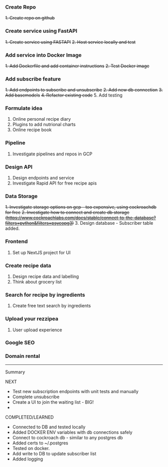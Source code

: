 ### Create Repo
~~1. Create repo on github~~

### Create service using FastAPI
~~1. Create service using FASTAPI~~
~~2. Host service locally and test~~

### Add service into Docker Image
~~1. Add Dockerfile and add container instructions~~
~~2. Test Docker image~~ 

### Add subscribe feature 
~~1. Add endpoints to subscribe and unsubscribe~~
~~2. Add new db connection~~
~~3. Add basemodels~~
~~4. Refactor existing code~~
5. Add testing

### Formulate idea
1. Online personal recipe diary
2. Plugins to add nutrional charts
3. Online recipe book

### Pipeline
1. Investigate pipelines and repos in GCP

### Design API
1. Design endpoints and service
2. Investigate Rapid API for free recipe apis

### Data Storage
~~1. Investigate storage options on gcp - too expensive, using cockroachdb for free~~
~~2. Investigate how to connect and create db storage (https://www.cockroachlabs.com/docs/stable/connect-to-the-database?filters=python&filters=psycopg3)~~
3. Design database - Subscriber table added.

### Frontend
1. Set up NextJS project for UI

### Create recipe data
1. Design recipe data and labelling 
2. Think about grocery list

### Search for recipe by ingredients
1. Create free text search by ingredients

### Upload your rezzipea
1. User upload experience

### Google SEO

### Domain rental

------------
Summary 

NEXT 
- Test new subscription endpoints with unit tests and manually
- Complete unsubscribe
- Create a UI to join the waiting list - BIG!
- 
COMPLETED/LEARNED
- Connected to DB and tested locally 
- Added DOCKER ENV variables with db connections safely
- Connect to cockroach db - similar to any postgres db
- Added certs to ~/.postgres
- Tested on docker.
- Add write to DB to update subscriber list
- Added logging 



